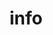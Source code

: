---
title: info
layout: default
permalink: /info/
background: "/images/backgrounds/background-09.jpg"
---